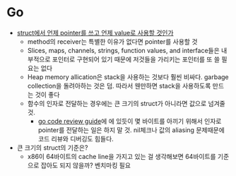# Go
- [struct에서 언제 pointer를 쓰고 언제 value로 사용할 것인가](https://github.com/golang/go/wiki/CodeReviewComments#pass-values)
  - method의 receiver는 특별한 이유가 없다면 pointer를 사용할 것
  - Slices, maps, channels, strings, function values, and interface들은 내부적으로 포인터로 구현되어 있기 때문에 저것들을 가리키는 포인터를 또 쓸 필요는 없다
  - Heap memory allication은 stack을 사용하는 것보다 훨씬 비싸다. garbage collection을 돌려아하는 것은 덤. 따라서 웬만하면 stack을 사용하도록 만드는 것이 좋다
  - 함수의 인자로 전달하는 경우에는 큰 크기의 struct가 아니라면 값으로 넘겨줄 것.
    - [go code review guide](https://github.com/golang/go/wiki/CodeReviewComments#pass-values)에 에 있듯이 몇 바이트를 아끼기 위해서 인자로 pointer를 전달하는 일은 하지 말 것. nil체크나 값의 aliasing 문제때문에 코드 리뷰와 디버깅도 힘들다.
- 큰 크기의 struct의 기준은?
  - x86이 64바이트의 cache line을 가지고 있는 걸 생각해보면 64바이트를 기준으로 잡아도 되지 않을까? 벤치마킹 필요